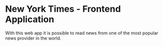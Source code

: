 # New York Times - Frontend Application

With this web app it is possible to read news from one of the most popular news provider in the world.